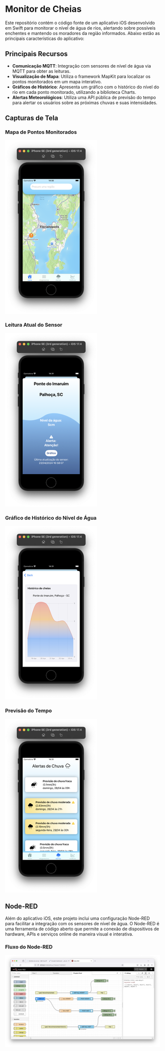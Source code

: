 # Monitor de Cheias

Este repositório contém o código fonte de um aplicativo iOS desenvolvido em Swift para monitorar o nível de água de rios, alertando sobre possíveis enchentes e mantendo os moradores da região informados. Abaixo estão as principais características do aplicativo:

## Principais Recursos

- **Comunicação MQTT**: Integração com sensores de nível de água via MQTT para obter as leituras.
- **Visualização de Mapa**: Utiliza o framework MapKit para localizar os pontos monitorados em um mapa interativo.
- **Gráficos de Histórico**: Apresenta um gráfico com o histórico do nível do rio em cada ponto monitorado, utilizando a biblioteca Charts.
- **Alertas Meteorológicos**: Utiliza uma API pública de previsão do tempo para alertar os usuários sobre as próximas chuvas e suas intensidades.

## Capturas de Tela

### Mapa de Pontos Monitorados
<img src="readmeImages/home.png" width="300">

### Leitura Atual do Sensor
<img src="readmeImages/leituraatual.png" width="300">


### Gráfico de Histórico do Nível de Água
<img src="readmeImages/historico.png" width="300">


### Previsão do Tempo
<img src="readmeImages/previsao.png" width="300">

## Node-RED

Além do aplicativo iOS, este projeto inclui uma configuração Node-RED para facilitar a integração com os sensores de nível de água. O Node-RED é uma ferramenta de código aberto que permite a conexão de dispositivos de hardware, APIs e serviços online de maneira visual e interativa.

### Fluxo do Node-RED
<img src="readmeImages/print-node-red-flow.jpg" width="800">
